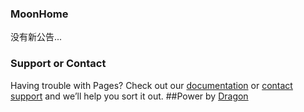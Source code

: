### MoonHome
没有新公告...

### Support or Contact

Having trouble with Pages? Check out our [documentation](https://docs.github.com/categories/github-pages-basics/) or [contact support](https://support.github.com/contact) and we’ll help you sort it out.
##Power by [Dragon](https://space.bilibili.com/522424750)
